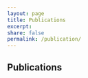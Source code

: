 ```yaml
---
layout: page
title: Publications
excerpt:
share: false
permalink: /publication/
---
```


<style>
img.bibbase_icon {
    display: none;
}

.bibbase_paper_title {
    font-weight: normal !important;
    font-size: 0.9rem;
      font-family: "Roboto", sans-serif;
}

.bibbase_group {
    margin-top: 10px;
    margin-bottom: 5px;
    cursor: pointer;
    font-weight: bold;
    font-size: 1.5rem;
      font-family: "Roboto", sans-serif;
}

.bibbase_group_body {
    margin-left: 20px;
}

br.bibbase_paper_content {
    display: none;
}

.bibbase_group_count {
    display: none;
}
.bibbase_paper_title a{
  pointer-events: none;
}

span.bibbase_paper_author {
    font-size: 0.9rem;
    font-family: "Roboto", sans-serif;
}
br.bibbase_paper_content {
    display: block;
}

</style>


<link href="/bibbase.css" rel="stylesheet">

<h2> Publications </h2>
<h6>
<script src="https://bibbase.org/show?bib=https%3A%2F%2Fhyeereee.github.io%2Frosenzweiglab%2Fbibliography%2Freferences.bib&authorFirst=1&theme=simple&jsonp=1"></script>
</h6>
